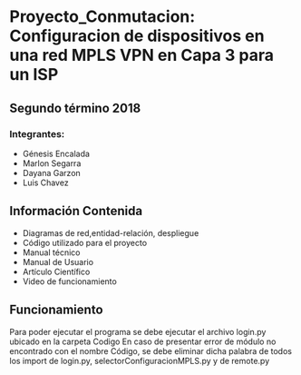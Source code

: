 # Proyecto_Conmutacion: Configuracion de dispositivos en una red MPLS VPN en Capa 3 para un ISP
## Segundo término 2018
### Integrantes:
 * Génesis Encalada 
 * Marlon Segarra 
 * Dayana Garzon 
 * Luis Chavez 

## Información Contenida
 * Diagramas de red,entidad-relación, despliegue
 * Código utilizado para el proyecto
 * Manual técnico
 * Manual de Usuario
 * Artículo Científico
 * Video de funcionamiento

## Funcionamiento
Para poder ejecutar el programa se debe ejecutar el archivo login.py ubicado en la carpeta Codigo
En caso de presentar error de módulo no encontrado con el nombre Código, se debe eliminar dicha palabra de todos los import de login.py, selectorConfiguracionMPLS.py y de remote.py
